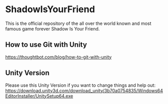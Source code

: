 # ShadowIsYourFriend
This is the official repository of the all over the world known and most famous game forever Shadow Is Your Friend.

## How to use Git with Unity
https://thoughtbot.com/blog/how-to-git-with-unity

## Unity Version
Please use this Unity Version if you want to change things and help out: https://download.unity3d.com/download_unity/3b70a0754835/Windows64EditorInstaller/UnitySetup64.exe
